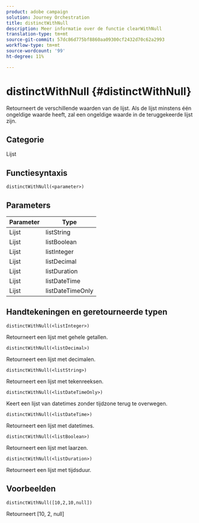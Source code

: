 ```yaml
---
product: adobe campaign
solution: Journey Orchestration
title: distinctWithNull
description: Meer informatie over de functie clearWithNull
translation-type: tm+mt
source-git-commit: 57dc86d775bf8860aa09300cf2432d70c62a2993
workflow-type: tm+mt
source-wordcount: '99'
ht-degree: 11%

---
```



# distinctWithNull {#distinctWithNull}

Retourneert de verschillende waarden van de lijst. Als de lijst minstens één ongeldige waarde heeft, zal een ongeldige waarde in de teruggekeerde lijst zijn.

## Categorie

Lijst

## Functiesyntaxis

`distinctWithNull(<parameter>)`

## Parameters

| Parameter | Type |
|-----------|------------------|
| Lijst | listString |
| Lijst | listBoolean |
| Lijst | listInteger |
| Lijst | listDecimal |
| Lijst | listDuration |
| Lijst | listDateTime |
| Lijst | listDateTimeOnly |

## Handtekeningen en geretourneerde typen

`distinctWithNull(<listInteger>)`

Retourneert een lijst met gehele getallen.

`distinctWithNull(<listDecimal>)`

Retourneert een lijst met decimalen.

`distinctWithNull(<listString>)`

Retourneert een lijst met tekenreeksen.

`distinctWithNull(<listDateTimeOnly>)`

Keert een lijst van datetimes zonder tijdzone terug te overwegen.

`distinctWithNull(<listDateTime>)`

Retourneert een lijst met datetimes.

`distinctWithNull(<listBoolean>)`

Retourneert een lijst met laarzen.

`distinctWithNull(<listDuration>)`

Retourneert een lijst met tijdsduur.

## Voorbeelden

`distinctWithNull([10,2,10,null])`

Retourneert [10, 2, null]
